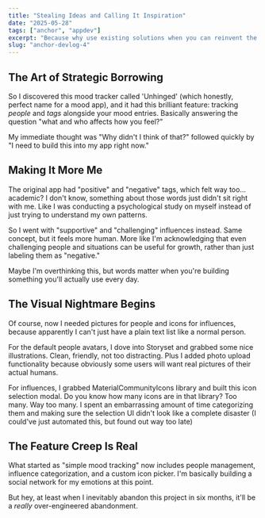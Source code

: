 ```yaml
---
title: "Stealing Ideas and Calling It Inspiration"
date: "2025-05-28"
tags: ["anchor", "appdev"]
excerpt: "Because why use existing solutions when you can reinvent the wheel?"
slug: "anchor-devlog-4"
---
```


## The Art of Strategic Borrowing

So I discovered this mood tracker called 'Unhinged' (which honestly, perfect name for a mood app), and it had this brilliant feature: tracking *people* and *tags* alongside your mood entries. Basically answering the question "what and who affects how you feel?"

My immediate thought was "Why didn't I think of that?" followed quickly by "I need to build this into my app right now."

## Making It More Me

The original app had "positive" and "negative" tags, which felt way too... academic? I don't know, something about those words just didn't sit right with me. Like I was conducting a psychological study on myself instead of just trying to understand my own patterns.

So I went with "supportive" and "challenging" influences instead. Same concept, but it feels more human. More like I'm acknowledging that even challenging people and situations can be useful for growth, rather than just labeling them as "negative."

Maybe I'm overthinking this, but words matter when you're building something you'll actually use every day.

## The Visual Nightmare Begins

Of course, now I needed pictures for people and icons for influences, because apparently I can't just have a plain text list like a normal person.

For the default people avatars, I dove into Storyset and grabbed some nice illustrations. Clean, friendly, not too distracting. Plus I added photo upload functionality because obviously some users will want real pictures of their actual humans.

For influences, I grabbed MaterialCommunityIcons library and built this icon selection modal. Do you know how many icons are in that library? Too many. Way too many. I spent an embarrassing amount of time categorizing them and making sure the selection UI didn't look like a complete disaster (I could've just automated this, but found out way too late)

## The Feature Creep Is Real

What started as "simple mood tracking" now includes people management, influence categorization, and a custom icon picker. I'm basically building a social network for my emotions at this point.

But hey, at least when I inevitably abandon this project in six months, it'll be a *really* over-engineered abandonment.